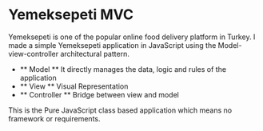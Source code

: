 # Yemeksepeti MVC
Yemeksepeti is one of the popular online food delivery platform in Turkey. I made a simple Yemeksepeti application in JavaScript using the Model-view-controller architectural pattern.

- ** Model ** It directly manages the data, logic and rules of the application
- ** View ** Visual Representation
- ** Controller ** Bridge between view and model

This is the Pure JavaScript class based application which means no framework or requirements.
